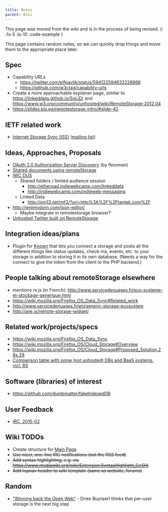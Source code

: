 ```yaml
---
title: Notes
parent: Wiki
---
```


This page was moved from the wiki and is in the process of being revised.
{: .fs-5 .ls-10 .code-example }

This page contains random notes, so we can quickly drop things and move
them to the appropriate place later.

## Spec

  - Capability URLs
      - <https://twitter.com/elfpavlik/status/594122594632228866>
      - <https://github.com/w3ctag/capability-urls>
  - Create a more approachable explainer page, similar to
    <https://linkeddata.github.io/SoLiD/> and
    <https://www.w3.org/community/unhosted/wiki/RemoteStorage-2012.04>
  - <https://slides.kip.pe/remotestorage-intro/#slide-42>

## IETF related work

  - [Internet Storage Sync
    (ISS)](https://github.com/labkode/Internet-Storage-Sync) ([mailing
    list](https://www.ietf.org/mailman/listinfo/storagesync))

## Ideas, Approaches, Proposals

  - [OAuth 2.0 Authorization Server
    Discovery](https://www.tuxed.net/fkooman/blog/as_discovery.html) (by
    fkooman)
  - [Shared documents using
    remoteStorage](https://storage.5apps.com/jjg/public/documents/notes/shared/5287FE63-2A7B-4967-9219-034BCFCC2D13)
  - [IWC DUS](http://indiewebcamp.com/2015/Germany)
      - Shared folders / limited audience session
          - <http://etherpad.indiewebcamp.com/linkeddata>
          - <http://indiewebcamp.com/indieweb-messaging>
      - Linked Data
          - <http://pin13.net/mf2/?url=http%3A%2F%2Ftantek.com%2F>
  - <http://jeremydorn.com/json-editor/>
      - Maybe integrate in remotestorage browser?
  - [Unhosted Twitter built on
    RemoteStorage](http://jjg.preposter.us/unhosted-twitter-built-on-remotestorage.html)

## Integration ideas/plans

  - Plugin for [Known](https://withknown.com/) that lets you connect a
    storage and posts all the different things like status updates,
    check-ins, events, etc. to your storage in addition to storing it in
    its own database. (Needs a way for the connect to give the token
    from the client to the PHP backend.)

## People talking about remoteStorage elsewhere

  - mentions rs.js (in French):
    <http://www.servicedenuages.fr/eco-systeme-et-stockage-generique.html>
  - <https://wiki.mozilla.org/Firefox_OS_Data_Sync#Related_work>
  - <http://www.servicedenuages.fr/en/generic-storage-ecosystem>
  - <http://axe.is/remote-storage-widget/>

## Related work/projects/specs

  - <https://wiki.mozilla.org/Firefox_OS_Data_Sync>
  - <https://wiki.mozilla.org/Firefox_OS/Cloud_Storage#Overview>
  - <https://wiki.mozilla.org/Firefox_OS/Cloud_Storage#Proposed_Solution.28s.29>
  - [Comparison table with some (not unhosted) DBs and BaaS systems,
    incl.
    RS](https://kinto.readthedocs.org/en/latest/overview.html#comparison)

## Software (libraries) of interest

  - <https://github.com/dumbmatter/fakeIndexedDB>

## User Feedback

  - [IRC, 2015-02](IRC,_2015-02 "wikilink")

## Wiki TODOs

  - Create structure for [Main Page](Main_Page "wikilink")
  - ~~Use nicer, one-line IRC notifications (not the RSS feed)~~
  - ~~Add syntax highlighting, e.g. via
    <https://www.mediawiki.org/wiki/Extension:SyntaxHighlight_GeSHi>~~
  - ~~Add topnav header to wiki template (same as website, forums)~~

## Random

  - ["Winning back the Open
    Web"](http://buytaert.net/winning-back-the-open-web) - Dries
    Buytaert thinks that per-user storage is the next big step
